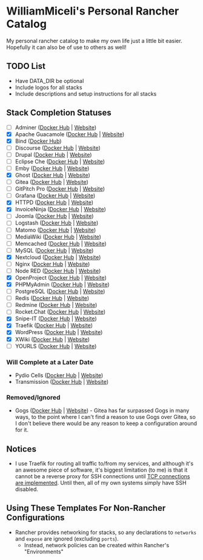 # WilliamMiceli's Personal Rancher Catalog

My personal rancher catalog to make my own life just a little bit easier.
Hopefully it can also be of use to others as well!

## TODO List

* Have DATA_DIR be optional
* Include logos for all stacks
* Include descriptions and setup instructions for all stacks

## Stack Completion Statuses

- [ ] Adminer ([Docker Hub](https://hub.docker.com/_/adminer) | [Website](https://www.adminer.org/en/))
- [x] Apache Guacamole ([Docker Hub](https://hub.docker.com/r/guacamole/guacamole) | [Website](https://guacamole.apache.org/))
- [x] Bind ([Docker Hub](https://hub.docker.com/r/sameersbn/bind))
- [ ] Discourse ([Docker Hub](https://hub.docker.com/_/discourse) | [Website](https://www.discourse.org/))
- [ ] Drupal ([Docker Hub](https://hub.docker.com/_/drupal) | [Website](https://www.drupal.org/))
- [ ] Eclipse Che ([Docker Hub](https://hub.docker.com/_/eclipse-che) | [Website](https://www.eclipse.org/che/))
- [ ] Emby ([Docker Hub](https://hub.docker.com/r/emby/embyserver) | [Website](https://emby.media/))
- [x] Ghost ([Docker Hub](https://hub.docker.com/_/ghost) | [Website](https://ghost.org/))
- [ ] Gitea ([Docker Hub](https://hub.docker.com/r/gitea/gitea) | [Website](https://gitea.io/en-us/))
- [ ] GitPitch Pro ([Docker Hub](https://hub.docker.com/_/gitpitch-pro) | [Website](https://gitpitch.com/))
- [ ] Grafana ([Docker Hub](https://hub.docker.com/r/grafana/grafana) | [Website](https://grafana.com/))
- [x] HTTPD ([Docker Hub](https://hub.docker.com/_/httpd) | [Website](http://httpd.apache.org/))
- [x] InvoiceNinja ([Docker Hub](https://hub.docker.com/r/invoiceninja/invoiceninja) | [Website](https://www.invoiceninja.org/))
- [ ] Joomla ([Docker Hub](https://hub.docker.com/_/joomla) | [Website](https://www.joomla.org/))
- [ ] Logstash ([Docker Hub](https://hub.docker.com/_/logstash) | [Website](https://www.elastic.co/products/logstash))
- [ ] Matomo ([Docker Hub](https://hub.docker.com/_/matomo) | [Website](https://matomo.org/))
- [ ] MediaWiki ([Docker Hub](https://hub.docker.com/_/mediawiki) | [Website](https://www.mediawiki.org/))
- [ ] Memcached ([Docker Hub](https://hub.docker.com/_/memcached) | [Website](https://www.memcached.org/))
- [ ] MySQL ([Docker Hub](https://hub.docker.com/_/mysql) | [Website](https://www.mysql.com/))
- [x] Nextcloud ([Docker Hub](https://hub.docker.com/_/nextcloud) | [Website](https://nextcloud.com/))
- [ ] Nginx ([Docker Hub](https://hub.docker.com/_/nginx) | [Website](https://www.nginx.com/))
- [ ] Node RED ([Docker Hub](https://hub.docker.com/r/nodered/node-red-docker) | [Website](https://nodered.org/))
- [x] OpenProject ([Docker Hub](https://hub.docker.com/r/openproject/community) | [Website](https://www.openproject.org/))
- [x] PHPMyAdmin ([Docker Hub](https://hub.docker.com/r/phpmyadmin/phpmyadmin) | [Website](https://www.phpmyadmin.net/))
- [ ] PostgreSQL ([Docker Hub](https://hub.docker.com/_/postgres) | [Website](https://www.postgresql.org/))
- [ ] Redis ([Docker Hub](https://hub.docker.com/_/redis) | [Website](https://redis.io/))
- [ ] Redmine ([Docker Hub](https://hub.docker.com/_/redmine) | [Website](http://www.redmine.org/))
- [ ] Rocket.Chat ([Docker Hub](https://hub.docker.com/_/rocketchat) | [Website](https://rocket.chat/))
- [x] Snipe-IT ([Docker Hub](https://hub.docker.com/r/snipe/snipe-it) | [Website](https://snipeitapp.com/))
- [x] Traefik ([Docker Hub](https://hub.docker.com/_/traefik) | [Website](https://traefik.io/))
- [x] WordPress ([Docker Hub](https://hub.docker.com/_/wordpress) | [Website](https://wordpress.com/))
- [x] XWiki ([Docker Hub](https://hub.docker.com/_/xwiki) | [Website](https://www.xwiki.org/))
- [ ] YOURLS ([Docker Hub](https://hub.docker.com/_/yourls) | [Website](http://yourls.org/))

### Will Complete at a Later Date

- Pydio Cells ([Docker Hub](https://hub.docker.com/r/pydio/cells/) | [Website](https://pydio.com/en/))
- Transmission ([Docker Hub](https://hub.docker.com/r/linuxserver/transmission) | [Website](https://transmissionbt.com/))

### Removed/Ignored

- Gogs ([Docker Hub](https://hub.docker.com/r/gogs/gogs) | [Website](https://gogs.io/)) - Gitea has far surpassed Gogs in many ways, to the point where I can't find a reason to use Gogs over Gitea, so I don't believe there would be any reason to keep a configuration around for it.

## Notices

* I use Traefik for routing all traffic to/from my services, and although it's an awesome piece of software, it's biggest limitation (to me) is that it cannot be a reverse proxy for SSH connections until [TCP connections are implemented](https://github.com/containous/traefik/issues/10). Until then, all of my own systems simply have SSH disabled.

## Using These Templates For Non-Rancher Configurations

* Rancher provides networking for stacks, so any declarations to `networks` and `expose` are ignored (excluding `ports`).
  * Instead, network policies can be created within Rancher's "Environments"